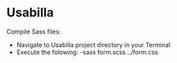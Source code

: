 # Usabilla

Compile Sass files:

- Navigate to Usabilla project directory in your Terminal
- Execute the folowing: -sass form.scss ../form.css
